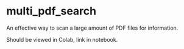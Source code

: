 # multi_pdf_search

An effective way to scan a large amount of PDF files for information.

Should be viewed in Colab, link in notebook.
